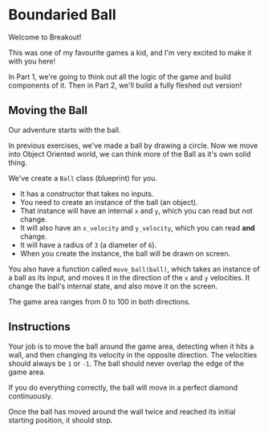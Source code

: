 # Boundaried Ball

Welcome to Breakout!

This was one of my favourite games a kid, and I'm very excited to make it with you here!

In Part 1, we're going to think out all the logic of the game and build components of it.
Then in Part 2, we'll build a fully fleshed out version!

## Moving the Ball

Our adventure starts with the ball.

In previous exercises, we've made a ball by drawing a circle.
Now we move into Object Oriented world, we can think more of the Ball as it's own solid thing.

We've create a `Ball` class (blueprint) for you.

- It has a constructor that takes no inputs.
- You need to create an instance of the ball (an object).
- That instance will have an internal `x` and `y`, which you can read but not change.
- It will also have an `x_velocity` and `y_velocity`, which you can read **and** change.
- It will have a radius of `3` (a diameter of `6`).
- When you create the instance, the ball will be drawn on screen.

You also have a function called `move_ball(ball)`, which takes an instance of a ball as its input, and moves it in the direction of the `x` and `y` velocities.
It change the ball's internal state, and also move it on the screen.

The game area ranges from 0 to 100 in both directions.

## Instructions

Your job is to move the ball around the game area, detecting when it hits a wall, and then changing its velocity in the opposite direction.
The velocities should always be `1` or `-1`.
The ball should never overlap the edge of the game area.

If you do everything correctly, the ball will move in a perfect diamond continuously.

Once the ball has moved around the wall twice and reached its initial starting position, it should stop.
